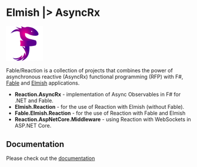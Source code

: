 # Elmish |> AsyncRx

<img src="/AsyncRx/logo/logo.png" width="100">

Fable/Reaction is a collection of projects that combines the power of asynchronous reactive (AsyncRx) functional programming (RFP) with F#, [Fable](http://fable.io/) and [Elmish](https://elmish.github.io/) applications.

- **Reaction.AsyncRx** - implementation of Async Observables in F# for .NET and Fable.
- **Elmish.Reaction** - for the use of Reaction with Elmish (without Fable).
- **Fable.Elmish.Reaction** - for the use of Reaction with Fable and Elmish
- **Reaction.AspNetCore.Middleware** - using Reaction with WebSockets in ASP.NET Core.

## Documentation

Please check out the [documentation](https://dbrattli.github.io/Reaction/)
